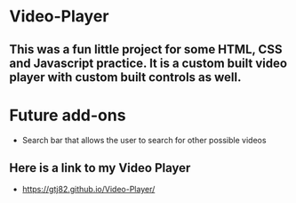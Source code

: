 # Video-Player

## This was a fun little project for some HTML, CSS and Javascript practice. It is a custom built video player with custom built controls as well.

# Future add-ons
* Search bar that allows the user to search for other possible videos

## Here is a link to my Video Player
* https://gtj82.github.io/Video-Player/
